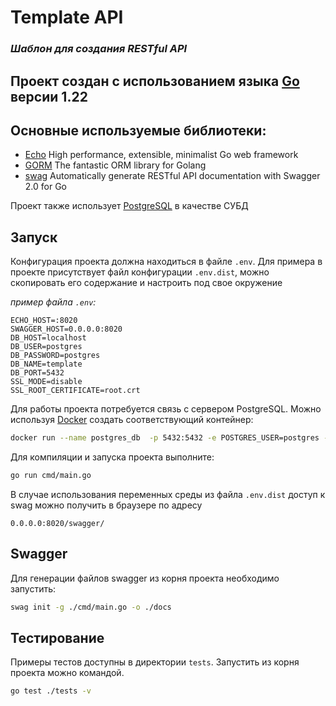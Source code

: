 # Template API
### _Шаблон для создания RESTful API_

## Проект создан с использованием языка [Go](https://go.dev/) версии 1.22
## Основные используемые библиотеки:

- [Echo](https://echo.labstack.com) High performance, extensible, minimalist Go web framework
- [GORM](https://gorm.io) The fantastic ORM library for Golang
- [swag](https://github.com/swaggo/swag) Automatically generate RESTful API documentation with Swagger 2.0 for Go

Проект также использует [PostgreSQL](https://www.postgresql.org/) в качестве СУБД

## Запуск

Конфигурация проекта должна находиться в файле `.env`. Для примера в проекте присутствует файл конфигурации `.env.dist`, можно скопировать его содержание и настроить под свое окружение

_пример файла `.env`:_

```
ECHO_HOST=:8020
SWAGGER_HOST=0.0.0.0:8020
DB_HOST=localhost
DB_USER=postgres
DB_PASSWORD=postgres
DB_NAME=template
DB_PORT=5432
SSL_MODE=disable
SSL_ROOT_CERTIFICATE=root.crt
```

Для работы проекта потребуется связь с сервером PostgreSQL. Можно используя [Docker](https://www.docker.com/) создать соответствующий контейнер:
```sh
docker run --name postgres_db  -p 5432:5432 -e POSTGRES_USER=postgres -e POSTGRES_PASSWORD=postgres -e POSTGRES_DB=template -d postgres
```

Для компиляции и запуска проекта выполните:

```sh
go run cmd/main.go
```

В случае использования переменных среды из файла `.env.dist` доступ к swag можно получить в браузере по адресу
```
0.0.0.0:8020/swagger/
```

## Swagger
Для генерации файлов swagger из корня проекта необходимо запустить:
```sh
swag init -g ./cmd/main.go -o ./docs
```

## Тестирование
Примеры тестов доступны в директории `tests`. Запустить из корня проекта можно командой.

```sh
go test ./tests -v
```
